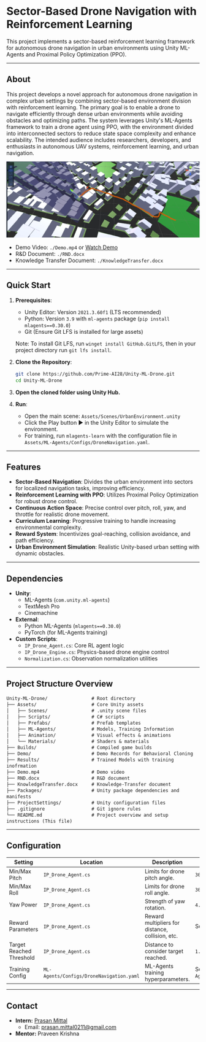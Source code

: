 # Sector-Based Drone Navigation with Reinforcement Learning

This project implements a sector-based reinforcement learning framework for autonomous drone navigation in urban environments using Unity ML-Agents and Proximal Policy Optimization (PPO).

---

## About

This project develops a novel approach for autonomous drone navigation in complex urban settings by combining sector-based environment division with reinforcement learning. The primary goal is to enable a drone to navigate efficiently through dense urban environments while avoiding obstacles and optimizing paths. The system leverages Unity's ML-Agents framework to train a drone agent using PPO, with the environment divided into interconnected sectors to reduce state space complexity and enhance scalability. The intended audience includes researchers, developers, and enthusiasts in autonomous UAV systems, reinforcement learning, and urban navigation.

[![Watch the video](./Results/Path.png)](https://youtu.be/iGfET4moQD4)


- Demo Video: `./Demo.mp4` or [Watch Demo](https://youtu.be/iGfET4moQD4)
- R&D Document: `./RND.docx`
- Knowledge Transfer Document: `./KnowledgeTransfer.docx`

---

## Quick Start

1. **Prerequisites**:
   - Unity Editor: Version `2021.3.60f1` (LTS recommended)
   - Python: Version `3.9` with `ml-agents` package (`pip install mlagents==0.30.0`)
   - Git (Ensure Git LFS is installed for large assets)
   
   Note: To install Git LFS, run `winget install GitHub.GitLFS`, then in your project directory run `git lfs install`.

2. **Clone the Repository**:

   ```bash
   git clone https://github.com/Prime-AI28/Unity-ML-Drone.git
   cd Unity-ML-Drone
   ```

3. **Open the cloned folder using Unity Hub.**

4. **Run**:
   - Open the main scene: `Assets/Scenes/UrbanEnvironment.unity`
   - Click the Play button ▶️ in the Unity Editor to simulate the environment.
   - For training, run `mlagents-learn` with the configuration file in `Assets/ML-Agents/Configs/DroneNavigation.yaml`.

---

## Features

- **Sector-Based Navigation**: Divides the urban environment into sectors for localized navigation tasks, improving efficiency.
- **Reinforcement Learning with PPO**: Utilizes Proximal Policy Optimization for robust drone control.
- **Continuous Action Space**: Precise control over pitch, roll, yaw, and throttle for realistic drone movement.
- **Curriculum Learning**: Progressive training to handle increasing environmental complexity.
- **Reward System**: Incentivizes goal-reaching, collision avoidance, and path efficiency.
- **Urban Environment Simulation**: Realistic Unity-based urban setting with dynamic obstacles.

---

## Dependencies <!-- (Extra Tools/Frameworks/Packages) -->

- **Unity**:
  - ML-Agents (`com.unity.ml-agents`)
  - TextMesh Pro
  - Cinemachine
- **External**:
  - Python ML-Agents (`mlagents==0.30.0`)
  - PyTorch (for ML-Agents training)
- **Custom Scripts**:
  - `IP_Drone_Agent.cs`: Core RL agent logic
  - `IP_Drone_Engine.cs`: Physics-based drone engine control
  - `Normalization.cs`: Observation normalization utilities


---

## Project Structure Overview

```
Unity-ML-Drone/                # Root directory
├── Assets/                    # Core Unity assets
│   ├── Scenes/                # .unity scene files
│   ├── Scripts/               # C# scripts
│   ├── Prefabs/               # Prefab templates
│   ├── ML-Agents/             # Models, Training Information
│   ├── Animation/             # Visual effects & animations
│   └── Materials/             # Shaders & materials
├── Builds/                    # Compiled game builds
├── Demo/                      # Demo Records for Behavioral Cloning 
├── Results/                   # Trained Models with training inofrmation
├── Demo.mp4                   # Demo video
├── RND.docx                   # R&D document
├── KnowledgeTransfer.docx     # Knowledge-Transfer document
├── Packages/                  # Unity package dependencies and manifests
├── ProjectSettings/           # Unity configuration files
├── .gitignore                 # Git ignore rules
└── README.md                  # Project overview and setup instructions (This file)
```

---

## Configuration

| Setting | Location | Description | Default Value |
|---------|----------|-------------|---------------|
| Min/Max Pitch | `IP_Drone_Agent.cs` | Limits for drone pitch angle. | `30.0f` |
| Min/Max Roll | `IP_Drone_Agent.cs` | Limits for drone roll angle. | `30.0f` |
| Yaw Power | `IP_Drone_Agent.cs` | Strength of yaw rotation. | `4.0f` |
| Reward Parameters | `IP_Drone_Agent.cs` | Reward multipliers for distance, collision, etc. | See `RewardParameters` class |
| Target Reached Threshold | `IP_Drone_Agent.cs` | Distance to consider target reached. | `1.0f` |
| Training Config | `ML-Agents/Configs/DroneNavigation.yaml` | ML-Agents training hyperparameters. | See `ML-Agents/Configs/DroneNavigation.yaml` |
---

## Contact

- **Intern:** [Prasan Mittal](https://www.linkedin.com/in/prasan-mittal/)
  - Email: [prasan.mittal0211@gmail.com](mailto:prasan.mittal0211@gmail.com)
- **Mentor:** Praveen Krishna
